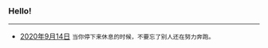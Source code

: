 ### Hello!
----------------------------------------
- [2020年9月14日](https://coin-233.github.io/class.github.io/20-9-14.html)       `当你停下来休息的时候，不要忘了别人还在努力奔跑。`
